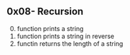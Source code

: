 ## 0x08- Recursion
0. function prints a string
1. function prints a string in reverse
2. functin returns the length of a string

